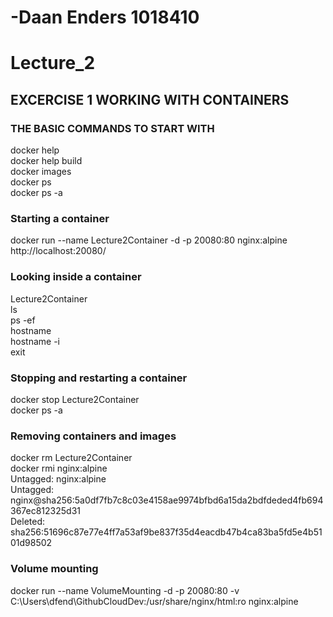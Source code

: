 # -Daan Enders 1018410
# Lecture_2
## EXCERCISE 1 WORKING WITH CONTAINERS  
### THE BASIC COMMANDS TO START WITH  
docker help   
docker help build   
docker images   
docker ps      
docker ps -a    

### Starting a container  
docker run --name Lecture2Container -d -p 20080:80 nginx:alpine  
http://localhost:20080/  

### Looking inside a container   
Lecture2Container   
ls   
ps -ef  
hostname  
hostname -i  
exit  

### Stopping and restarting a container  
docker stop Lecture2Container  
docker ps -a

### Removing containers and images  
docker rm Lecture2Container  
docker rmi nginx:alpine  
Untagged: nginx:alpine  
Untagged: nginx@sha256:5a0df7fb7c8c03e4158ae9974bfbd6a15da2bdfdeded4fb694367ec812325d31  
Deleted: sha256:51696c87e77e4ff7a53af9be837f35d4eacdb47b4ca83ba5fd5e4b5101d98502  

### Volume mounting  
docker run --name VolumeMounting -d -p 20080:80 -v C:\Users\dfend\GithubCloudDev:/usr/share/nginx/html:ro nginx:alpine  
